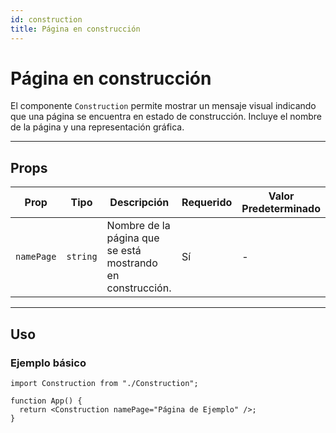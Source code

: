 ```yaml
---
id: construction
title: Página en construcción
---
```


# Página en construcción

El componente `Construction` permite mostrar un mensaje visual indicando que una página se encuentra en estado de construcción. Incluye el nombre de la página y una representación gráfica.

---

## **Props**

| Prop       | Tipo     | Descripción                                                | Requerido | Valor Predeterminado |
| ---------- | -------- | ---------------------------------------------------------- | --------- | -------------------- |
| `namePage` | `string` | Nombre de la página que se está mostrando en construcción. | Sí        | -                    |

---

## **Uso**

### **Ejemplo básico**

```tsx
import Construction from "./Construction";

function App() {
  return <Construction namePage="Página de Ejemplo" />;
}
```
